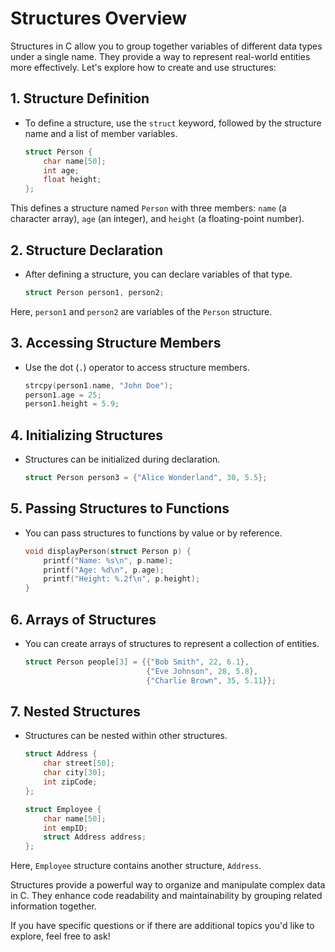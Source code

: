 # Structures Overview

Structures in C allow you to group together variables of different data types under a single name. They provide a way to represent real-world entities more effectively. Let's explore how to create and use structures:

## 1. **Structure Definition**
- To define a structure, use the `struct` keyword, followed by the structure name and a list of member variables.

    ```c
    struct Person {
        char name[50];
        int age;
        float height;
    };
    ```

This defines a structure named `Person` with three members: `name` (a character array), `age` (an integer), and `height` (a floating-point number).

## 2. **Structure Declaration**
- After defining a structure, you can declare variables of that type.

    ```c
    struct Person person1, person2;
    ```

Here, `person1` and `person2` are variables of the `Person` structure.

## 3. **Accessing Structure Members**
- Use the dot (`.`) operator to access structure members.

    ```c
    strcpy(person1.name, "John Doe");
    person1.age = 25;
    person1.height = 5.9;
    ```

## 4. **Initializing Structures**
- Structures can be initialized during declaration.

    ```c
    struct Person person3 = {"Alice Wonderland", 30, 5.5};
    ```

## 5. **Passing Structures to Functions**
- You can pass structures to functions by value or by reference.

    ```c
    void displayPerson(struct Person p) {
        printf("Name: %s\n", p.name);
        printf("Age: %d\n", p.age);
        printf("Height: %.2f\n", p.height);
    }
    ```

## 6. **Arrays of Structures**
- You can create arrays of structures to represent a collection of entities.

    ```c
    struct Person people[3] = {{"Bob Smith", 22, 6.1},
                               {"Eve Johnson", 28, 5.8},
                               {"Charlie Brown", 35, 5.11}};
    ```

## 7. **Nested Structures**
- Structures can be nested within other structures.

    ```c
    struct Address {
        char street[50];
        char city[30];
        int zipCode;
    };

    struct Employee {
        char name[50];
        int empID;
        struct Address address;
    };
    ```

Here, `Employee` structure contains another structure, `Address`.

Structures provide a powerful way to organize and manipulate complex data in C. They enhance code readability and maintainability by grouping related information together.

If you have specific questions or if there are additional topics you'd like to explore, feel free to ask!